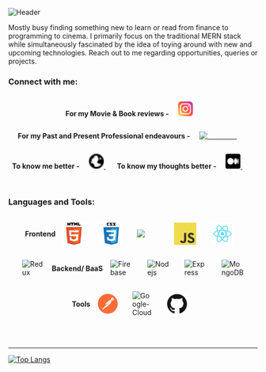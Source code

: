 ![Header](https://user-images.githubusercontent.com/56267419/184511725-4bd18ea5-f8aa-4784-b7f0-7ceab2a205aa.png)

<!-- Mostly busy finding something new to learn or read from finance to programming to cinema . I am familiar with real-world development through work-experience in start-up environment while primarily focussing on the MERN stack. Love reading anything from Gibran to Sagan, watching movies/shows from Dark to the Godfather.
Reach out to me regarding opportunities, queries or projects. -->

Mostly busy finding something new to learn or read from finance to programming to cinema. I primarily focus on the traditional MERN stack while simultaneously fascinated by the idea of toying around with new and upcoming technologies. Reach out to me regarding opportunities, queries or projects.




### Connect with me:

<div  style="display:flex; flex-wrap:wrap;align-items:center; justify-content: center">

**For my Movie & Book reviews -**
<a href="https://www.instagram.com/themoodycriticc/" style="padding:15px;">
<img  alt="Instagram" width="30px" style="color:white;" src="instagram-icon.png" />
</a>



**For my Past and Present Professional endeavours -** 
<a href="https://www.linkedin.com/in/sankalp-saxena-1147011b3/" style="padding:15px;">
<img  alt="LinkedIn" width="30px" style="color:white;" src="https://cdn.jsdelivr.net/gh/devicons/devicon/icons/linkedin/linkedin-original.svg" />
</a>&nbsp;&nbsp;

**To know me better -**
<a href="https://portfolio-website-eight-nu.vercel.app/" style="padding:15px;">
<img  alt="Portfolio" width="30px" style="color:white;" src="https://raw.githubusercontent.com/iconic/open-iconic/master/svg/globe.svg" />
</a>&nbsp;&nbsp;

**To know my thoughts better -**
<a href="https://medium.com/@sankalp1632000" style="padding:15px;">
<img  alt="Medium" width="30px" style="color:white;" src="medium-icon.png" />
</a>&nbsp;&nbsp;



</div>

<br />

### Languages and Tools:


<div  align="left" width="600px" style="display:flex; flex-wrap:wrap;align-items:center; justify-content: center">

#### Frontend

<img  alt="HTML5" width="45px" style="padding: 15px" src="https://raw.githubusercontent.com/github/explore/80688e429a7d4ef2fca1e82350fe8e3517d3494d/topics/html/html.png" />



<img  alt="CSS3" width="45px" style="padding: 15px" src="https://raw.githubusercontent.com/github/explore/80688e429a7d4ef2fca1e82350fe8e3517d3494d/topics/css/css.png" />



<img  width="45px" style="padding: 15px" src="https://cdn.jsdelivr.net/gh/devicons/devicon/icons/tailwindcss/tailwindcss-plain.svg" />

          
<img  alt="JavaScript" width="45px" style="padding: 15px" src="https://raw.githubusercontent.com/github/explore/80688e429a7d4ef2fca1e82350fe8e3517d3494d/topics/javascript/javascript.png" />



<img  alt="React" width="45px" style="padding: 15px" src="https://raw.githubusercontent.com/github/explore/80688e429a7d4ef2fca1e82350fe8e3517d3494d/topics/react/react.png" />


<img alt="Redux" width="45px" style="padding: 15px" src="https://cdn.jsdelivr.net/gh/devicons/devicon/icons/redux/redux-original.svg" />

#### Backend/ BaaS
<img alt="Firebase" width="45px" style="padding: 15px" src="https://cdn.jsdelivr.net/gh/devicons/devicon/icons/firebase/firebase-plain.svg" />

<img alt="Nodejs" width="45px" style="padding: 15px"  src="https://cdn.jsdelivr.net/gh/devicons/devicon/icons/nodejs/nodejs-original.svg" />

<img alt="Express" width="45px" style="padding: 15px" src="https://cdn.jsdelivr.net/gh/devicons/devicon/icons/express/express-original.svg" />

 <img alt="MongoDB" width="45px" style="padding: 15px" src="https://cdn.jsdelivr.net/gh/devicons/devicon/icons/mongodb/mongodb-original-wordmark.svg" />
 
 #### Tools
 <img alt="Postman" width="40px" style="padding: 15px" src="postman-icon.svg" />
            
<img alt="Google-Cloud" width="40px" style="padding: 15px" src="https://cdn.jsdelivr.net/gh/devicons/devicon/icons/googlecloud/googlecloud-original.svg" />
          
<img  alt="GitHub" width="40px" style="padding: 15px" src="https://raw.githubusercontent.com/github/explore/78df643247d429f6cc873026c0622819ad797942/topics/github/github.png" />
</div>
<br />
<br />

---

[![Top Langs](https://github-readme-stats.vercel.app/api/top-langs/?username=sankalp163)](https://github.com/sankalp163/github-readme-stats)

